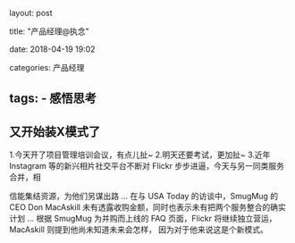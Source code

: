 layout: post

title: "产品经理@执念"

date: 2018-04-19 19:02

categories: 产品经理

tags:
    - 感悟思考
---

## 又开始装X模式了

1.今天开了项目管理培训会议，有点儿扯~
2.明天还要考试，更加扯~
3.近年 Instagram 等的新兴相片社交平台不断对 Flickr 步步进逼，今天与另一同类服务合并，相
<!--more-->
信能集结资源，为他们另谋出路 ... 在与 USA Today 的访谈中，SmugMug 的 CEO Don
MacAskill 未有透露收购金额，同时也表示未有把两个服务整合的确实计划 ... 根据 SmugMug
为并购而上线的 FAQ 页面，Flickr 将继续独立营运，MacAskill 则提到他尚未知道未来会怎样，
因为对于他来说这是个新模式。

<!--more-->

